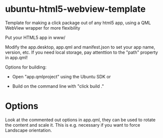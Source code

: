 # ubuntu-html5-webview-template
Template for making a click package out of any html5 app, using a QML WebView wrapper for more flexibility

Put your HTML5 app in www/

Modify the app.desktop, app.qml and manifest.json to set your app name, version, etc. If you need local storage, pay attenttion to the "path" property in app.qml!

Options for building:

- Open "app.qmlproject" using the Ubuntu SDK or

- Build on the command line with "click build ."


# Options

Look at the commented out options in app.qml, they can be used to rotate the content and scale it. This is e.g. necessary if you want to force Landscape orientation.

